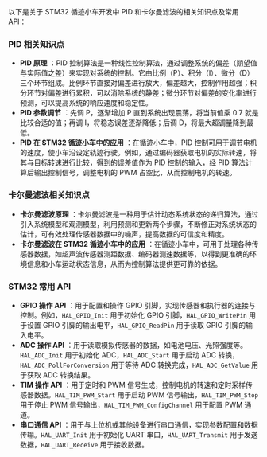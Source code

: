 以下是关于 STM32 循迹小车开发中 PID 和卡尔曼滤波的相关知识点及常用 API：

### PID 相关知识点

  * **PID 原理** ：PID 控制算法是一种线性控制算法，通过调整系统的偏差（期望值与实际值之差）来实现对系统的控制。它由比例（P）、积分（I）、微分（D）三个环节组成。比例环节直接对偏差进行放大，偏差越大，控制作用越强；积分环节对偏差进行累积，可以消除系统的静差；微分环节对偏差的变化率进行预测，可以提高系统的响应速度和稳定性。
  * **PID 参数调节** ：先调 P，逐渐增加 P 直到系统出现震荡，将当前值乘 0.7 就是比较合适的值；再调 I，将稳态误差逐渐降低；后调 D，将最大超调量降到最低。
  * **PID 在 STM32 循迹小车中的应用** ：在循迹小车中，PID 控制可用于调节电机的速度，使小车沿设定轨迹行驶。例如，通过编码器获取电机的实际转速，将其与目标转速进行比较，得到的误差值作为 PID 控制的输入，经 PID 算法计算后输出控制信号，调整电机的 PWM 占空比，从而控制电机的转速。

### 卡尔曼滤波相关知识点

  * **卡尔曼滤波原理** ：卡尔曼滤波是一种用于估计动态系统状态的递归算法，通过引入系统模型和观测模型，利用预测和更新两个步骤，不断修正对系统状态的估计，可有效处理传感器数据中的噪声，提高数据的可信度和精度。
  * **卡尔曼滤波在 STM32 循迹小车中的应用** ：在循迹小车中，可用于处理各种传感器数据，如超声波传感器测距数据、编码器测速数据等，以得到更准确的环境信息和小车运动状态信息，从而为控制算法提供更可靠的依据。

### STM32 常用 API

  * **GPIO 操作 API** ：用于配置和操作 GPIO 引脚，实现传感器和执行器的连接与控制。例如，`HAL_GPIO_Init` 用于初始化 GPIO 引脚，`HAL_GPIO_WritePin` 用于设置 GPIO 引脚的输出电平，`HAL_GPIO_ReadPin` 用于读取 GPIO 引脚的输入电平。
  * **ADC 操作 API** ：用于读取模拟传感器的数据，如电池电压、光照强度等。`HAL_ADC_Init` 用于初始化 ADC，`HAL_ADC_Start` 用于启动 ADC 转换，`HAL_ADC_PollForConversion` 用于等待 ADC 转换完成，`HAL_ADC_GetValue` 用于获取 ADC 转换结果。
  * **TIM 操作 API** ：用于定时和 PWM 信号生成，控制电机的转速和定时采样传感器数据。`HAL_TIM_PWM_Start` 用于启动 PWM 信号输出，`HAL_TIM_PWM_Stop` 用于停止 PWM 信号输出，`HAL_TIM_PWM_ConfigChannel` 用于配置 PWM 通道。
  * **串口通信 API** ：用于与上位机或其他设备进行串口通信，实现参数配置和数据传输。`HAL_UART_Init` 用于初始化 UART 串口，`HAL_UART_Transmit` 用于发送数据，`HAL_UART_Receive` 用于接收数据。